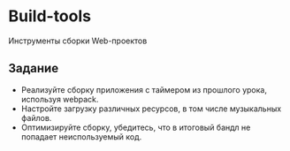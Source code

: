 # Build-tools
Инструменты сборки Web-проектов

## Задание

- Реализуйте сборку приложения с таймером из прошлого урока, используя webpack.
- Настройте загрузку различных ресурсов, в том числе музыкальных файлов.
- Оптимизируйте сборку, убедитесь, что в итоговый бандл не попадает неиспользуемый код.


